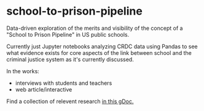 # school-to-prison-pipeline
Data-driven exploration of the merits and visibility of the concept of a "School to Prison Pipeline" in US public schools.

Currently just Jupyter notebooks analyzing CRDC data using Pandas to see what evidence exists for core aspects of the link between school and the criminal justice system as it's currently discussed.

In the works:
- interviews with students and teachers
- web article/interactive

Find a collection of relevent research [in this gDoc.](https://docs.google.com/document/d/1z85ZGOv2Ke5O3enRc-CypSUNnnAMzTMN4PgLCwPAYCE/edit?usp=sharing)
